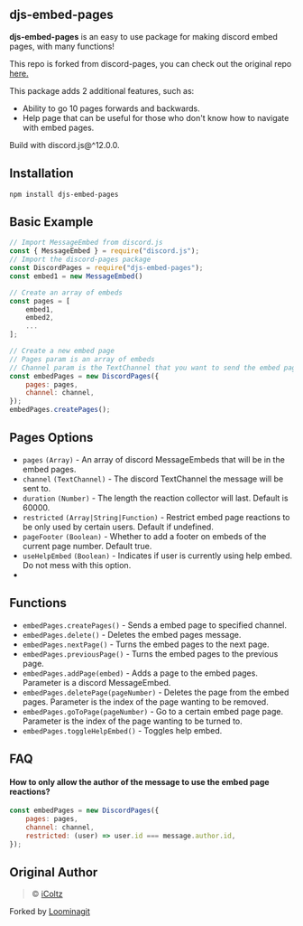 ## djs-embed-pages
**djs-embed-pages** is an easy to use package for making discord embed pages, with many functions!

This repo is forked from discord-pages, you can check out the original repo [here.](https://github.com/iColtz/discord-pages)

This package adds 2 additional features, such as:
- Ability to go 10 pages forwards and backwards.
- Help page that can be useful for those who don't know how to navigate with embed pages.

Build with discord.js@^12.0.0.
## Installation
```
npm install djs-embed-pages
```
## Basic Example
```js
// Import MessageEmbed from discord.js
const { MessageEmbed } = require("discord.js");
// Import the discord-pages package
const DiscordPages = require("djs-embed-pages");
const embed1 = new MessageEmbed()

// Create an array of embeds
const pages = [
	embed1,
	embed2,
	...
];

// Create a new embed page
// Pages param is an array of embeds
// Channel param is the TextChannel that you want to send the embed pages
const embedPages = new DiscordPages({ 
	pages: pages, 
	channel: channel, 
});
embedPages.createPages();
```
## Pages Options
- `pages` `(Array)` - An array of discord MessageEmbeds that will be in the embed pages.
- `channel` `(TextChannel)` - The discord TextChannel the message will be sent to.
- `duration` `(Number)` - The length the reaction collector will last. Default is 60000.
- `restricted` `(Array|String|Function)` - Restrict embed page reactions to be only used by certain users. Default if undefined.
- `pageFooter` `(Boolean)` - Whether to add a footer on embeds of the current page number. Default true.
- `useHelpEmbed` `(Boolean)` - Indicates if user is currently using help embed. Do not mess with this option.
- 
## Functions
- `embedPages.createPages()` - Sends a embed page to specified channel.
- `embedPages.delete()` - Deletes the embed pages message.
- `embedPages.nextPage()` - Turns the embed pages to the next page.
- `embedPages.previousPage()` - Turns the embed pages to the previous page.
- `embedPages.addPage(embed)` - Adds a page to the embed pages. Parameter is a discord MessageEmbed.
- `embedPages.deletePage(pageNumber)` - Deletes the page from the embed pages. Parameter is the index of the page wanting to be removed.
- `embedPages.goToPage(pageNumber)` - Go to a certain embed page page. Parameter is the index of the page wanting to be turned to.
- `embedPages.toggleHelpEmbed()` - Toggles help embed.

## FAQ
#### How to only allow the author of the message to use the embed page reactions?
```js
const embedPages = new DiscordPages({ 
	pages: pages, 
	channel: channel, 
	restricted: (user) => user.id === message.author.id,
});
```

## Original Author
> © [iColtz](https://github.com/iColtz)

Forked by [Loominagit](https://github.com/Loominagit)
